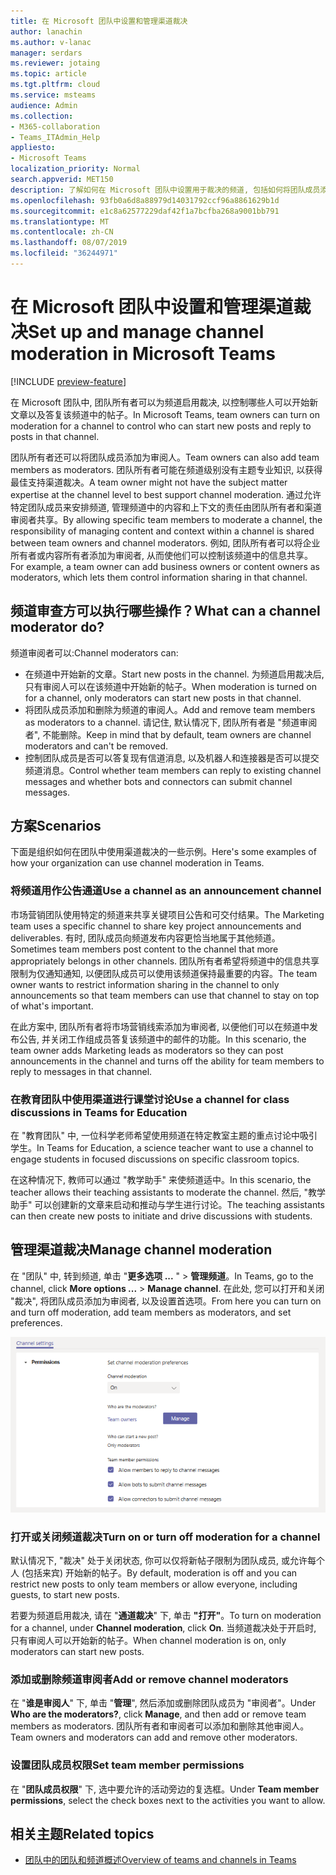 ```yaml
---
title: 在 Microsoft 团队中设置和管理渠道裁决
author: lanachin
ms.author: v-lanac
manager: serdars
ms.reviewer: jotaing
ms.topic: article
ms.tgt.pltfrm: cloud
ms.service: msteams
audience: Admin
ms.collection:
- M365-collaboration
- Teams_ITAdmin_Help
appliesto:
- Microsoft Teams
localization_priority: Normal
search.appverid: MET150
description: 了解如何在 Microsoft 团队中设置用于裁决的频道, 包括如何将团队成员添加为渠道审阅者。
ms.openlocfilehash: 93fb0a6d8a88979d14031792ccf96a8861629b1d
ms.sourcegitcommit: e1c8a62577229daf42f1a7bcfba268a9001bb791
ms.translationtype: MT
ms.contentlocale: zh-CN
ms.lasthandoff: 08/07/2019
ms.locfileid: "36244971"
---
```

# <a name="set-up-and-manage-channel-moderation-in-microsoft-teams"></a><span data-ttu-id="e9578-103">在 Microsoft 团队中设置和管理渠道裁决</span><span class="sxs-lookup"><span data-stu-id="e9578-103">Set up and manage channel moderation in Microsoft Teams</span></span>

[!INCLUDE [preview-feature](includes/preview-feature.md)]

<span data-ttu-id="e9578-104">在 Microsoft 团队中, 团队所有者可以为频道启用裁决, 以控制哪些人可以开始新文章以及答复该频道中的帖子。</span><span class="sxs-lookup"><span data-stu-id="e9578-104">In Microsoft Teams, team owners can turn on moderation for a channel to control who can start new posts and reply to posts in that channel.</span></span>

<span data-ttu-id="e9578-105">团队所有者还可以将团队成员添加为审阅人。</span><span class="sxs-lookup"><span data-stu-id="e9578-105">Team owners can also add team members as moderators.</span></span> <span data-ttu-id="e9578-106">团队所有者可能在频道级别没有主题专业知识, 以获得最佳支持渠道裁决。</span><span class="sxs-lookup"><span data-stu-id="e9578-106">A team owner might not have the subject matter expertise at the channel level to best support channel moderation.</span></span> <span data-ttu-id="e9578-107">通过允许特定团队成员来安排频道, 管理频道中的内容和上下文的责任由团队所有者和渠道审阅者共享。</span><span class="sxs-lookup"><span data-stu-id="e9578-107">By allowing specific team members to moderate a channel, the responsibility of managing content and context within a channel is shared between team owners and channel moderators.</span></span> <span data-ttu-id="e9578-108">例如, 团队所有者可以将企业所有者或内容所有者添加为审阅者, 从而使他们可以控制该频道中的信息共享。</span><span class="sxs-lookup"><span data-stu-id="e9578-108">For example, a team owner can add business owners or content owners as moderators, which lets them control information sharing in that channel.</span></span>

## <a name="what-can-a-channel-moderator-do"></a><span data-ttu-id="e9578-109">频道审查方可以执行哪些操作？</span><span class="sxs-lookup"><span data-stu-id="e9578-109">What can a channel moderator do?</span></span>

<span data-ttu-id="e9578-110">频道审阅者可以:</span><span class="sxs-lookup"><span data-stu-id="e9578-110">Channel moderators can:</span></span>

- <span data-ttu-id="e9578-111">在频道中开始新的文章。</span><span class="sxs-lookup"><span data-stu-id="e9578-111">Start new posts in the channel.</span></span> <span data-ttu-id="e9578-112">为频道启用裁决后, 只有审阅人可以在该频道中开始新的帖子。</span><span class="sxs-lookup"><span data-stu-id="e9578-112">When moderation is turned on for a channel, only moderators can start new posts in that channel.</span></span>
- <span data-ttu-id="e9578-113">将团队成员添加和删除为频道的审阅人。</span><span class="sxs-lookup"><span data-stu-id="e9578-113">Add and remove team members as moderators to a channel.</span></span> <span data-ttu-id="e9578-114">请记住, 默认情况下, 团队所有者是 "频道审阅者", 不能删除。</span><span class="sxs-lookup"><span data-stu-id="e9578-114">Keep in mind that by default, team owners are channel moderators and can't be removed.</span></span>
- <span data-ttu-id="e9578-115">控制团队成员是否可以答复现有信道消息, 以及机器人和连接器是否可以提交频道消息。</span><span class="sxs-lookup"><span data-stu-id="e9578-115">Control whether team members can reply to existing channel messages and whether bots and connectors can submit channel messages.</span></span>

## <a name="scenarios"></a><span data-ttu-id="e9578-116">方案</span><span class="sxs-lookup"><span data-stu-id="e9578-116">Scenarios</span></span>

<span data-ttu-id="e9578-117">下面是组织如何在团队中使用渠道裁决的一些示例。</span><span class="sxs-lookup"><span data-stu-id="e9578-117">Here's some examples of how your organization can use channel moderation in Teams.</span></span>

### <a name="use-a-channel-as-an-announcement-channel"></a><span data-ttu-id="e9578-118">将频道用作公告通道</span><span class="sxs-lookup"><span data-stu-id="e9578-118">Use a channel as an announcement channel</span></span>

<span data-ttu-id="e9578-119">市场营销团队使用特定的频道来共享关键项目公告和可交付结果。</span><span class="sxs-lookup"><span data-stu-id="e9578-119">The Marketing team uses a specific channel to share key project announcements and deliverables.</span></span> <span data-ttu-id="e9578-120">有时, 团队成员向频道发布内容更恰当地属于其他频道。</span><span class="sxs-lookup"><span data-stu-id="e9578-120">Sometimes team members post content to the channel that more appropriately belongs in other channels.</span></span> <span data-ttu-id="e9578-121">团队所有者希望将频道中的信息共享限制为仅通知通知, 以便团队成员可以使用该频道保持最重要的内容。</span><span class="sxs-lookup"><span data-stu-id="e9578-121">The team owner wants to restrict information sharing in the channel to only announcements so that team members can use that channel to stay on top of what's important.</span></span>

<span data-ttu-id="e9578-122">在此方案中, 团队所有者将市场营销线索添加为审阅者, 以便他们可以在频道中发布公告, 并关闭工作组成员答复该频道中的邮件的功能。</span><span class="sxs-lookup"><span data-stu-id="e9578-122">In this scenario, the team owner adds Marketing leads as moderators so they can post announcements in the channel and turns off the ability for team members to reply to messages in that channel.</span></span>

### <a name="use-a-channel-for-class-discussions-in-teams-for-education"></a><span data-ttu-id="e9578-123">在教育团队中使用渠道进行课堂讨论</span><span class="sxs-lookup"><span data-stu-id="e9578-123">Use a channel for class discussions in Teams for Education</span></span>

<span data-ttu-id="e9578-124">在 "教育团队" 中, 一位科学老师希望使用频道在特定教室主题的重点讨论中吸引学生。</span><span class="sxs-lookup"><span data-stu-id="e9578-124">In Teams for Education, a science teacher want to use a channel to engage students in focused discussions on specific classroom topics.</span></span>

<span data-ttu-id="e9578-125">在这种情况下, 教师可以通过 "教学助手" 来使频道适中。</span><span class="sxs-lookup"><span data-stu-id="e9578-125">In this scenario, the teacher allows their teaching assistants to moderate the channel.</span></span> <span data-ttu-id="e9578-126">然后, "教学助手" 可以创建新的文章来启动和推动与学生进行讨论。</span><span class="sxs-lookup"><span data-stu-id="e9578-126">The teaching assistants can then create new posts to initiate and drive discussions with students.</span></span>

## <a name="manage-channel-moderation"></a><span data-ttu-id="e9578-127">管理渠道裁决</span><span class="sxs-lookup"><span data-stu-id="e9578-127">Manage channel moderation</span></span>

<span data-ttu-id="e9578-128">在 "团队" 中, 转到频道, 单击 "**更多选项 ...** " > **管理频道**。</span><span class="sxs-lookup"><span data-stu-id="e9578-128">In Teams, go to the channel, click **More options ...** > **Manage channel**.</span></span> <span data-ttu-id="e9578-129">在此处, 您可以打开和关闭 "裁决", 将团队成员添加为审阅者, 以及设置首选项。</span><span class="sxs-lookup"><span data-stu-id="e9578-129">From here you can turn on and turn off moderation, add team members as moderators, and set preferences.</span></span>

![manage-channel-moderation-in-teams-preferences](media/manage-channel-moderation-in-teams-preferences.png)

### <a name="turn-on-or-turn-off-moderation-for-a-channel"></a><span data-ttu-id="e9578-131">打开或关闭频道裁决</span><span class="sxs-lookup"><span data-stu-id="e9578-131">Turn on or turn off moderation for a channel</span></span>

<span data-ttu-id="e9578-132">默认情况下, "裁决" 处于关闭状态, 你可以仅将新帖子限制为团队成员, 或允许每个人 (包括来宾) 开始新的帖子。</span><span class="sxs-lookup"><span data-stu-id="e9578-132">By default, moderation is off and you can restrict new posts to only team members or allow everyone, including guests, to start new posts.</span></span>

<span data-ttu-id="e9578-133">若要为频道启用裁决, 请在 "**通道裁决**" 下, 单击 **"打开"**。</span><span class="sxs-lookup"><span data-stu-id="e9578-133">To turn on moderation for a channel, under **Channel moderation**, click **On**.</span></span> <span data-ttu-id="e9578-134">当频道裁决处于开启时, 只有审阅人可以开始新的帖子。</span><span class="sxs-lookup"><span data-stu-id="e9578-134">When channel moderation is on, only moderators can start new posts.</span></span> 

### <a name="add-or-remove-channel-moderators"></a><span data-ttu-id="e9578-135">添加或删除频道审阅者</span><span class="sxs-lookup"><span data-stu-id="e9578-135">Add or remove channel moderators</span></span>

<span data-ttu-id="e9578-136">在 "**谁是审阅人**" 下, 单击 "**管理**", 然后添加或删除团队成员为 "审阅者"。</span><span class="sxs-lookup"><span data-stu-id="e9578-136">Under **Who are the moderators?**, click **Manage**, and then add or remove team members as moderators.</span></span> <span data-ttu-id="e9578-137">团队所有者和审阅者可以添加和删除其他审阅人。</span><span class="sxs-lookup"><span data-stu-id="e9578-137">Team owners and moderators can add and remove other moderators.</span></span>  

### <a name="set-team-member-permissions"></a><span data-ttu-id="e9578-138">设置团队成员权限</span><span class="sxs-lookup"><span data-stu-id="e9578-138">Set team member permissions</span></span>

<span data-ttu-id="e9578-139">在 "**团队成员权限**" 下, 选中要允许的活动旁边的复选框。</span><span class="sxs-lookup"><span data-stu-id="e9578-139">Under **Team member permissions**, select the check boxes next to the activities  you want to allow.</span></span>

## <a name="related-topics"></a><span data-ttu-id="e9578-140">相关主题</span><span class="sxs-lookup"><span data-stu-id="e9578-140">Related topics</span></span>

- [<span data-ttu-id="e9578-141">团队中的团队和频道概述</span><span class="sxs-lookup"><span data-stu-id="e9578-141">Overview of teams and channels in Teams</span></span>](teams-channels-overview.md)